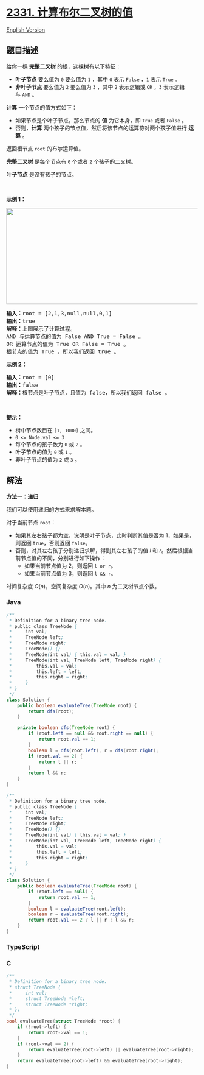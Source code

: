# [2331. 计算布尔二叉树的值](https://leetcode.cn/problems/evaluate-boolean-binary-tree)

[English Version](/solution/2300-2399/2331.Evaluate%20Boolean%20Binary%20Tree/README_EN.md)

## 题目描述

<!-- 这里写题目描述 -->

<p>给你一棵 <strong>完整二叉树</strong>&nbsp;的根，这棵树有以下特征：</p>

<ul>
	<li><strong>叶子节点</strong>&nbsp;要么值为&nbsp;<code>0</code>&nbsp;要么值为&nbsp;<code>1</code>&nbsp;，其中&nbsp;<code>0</code> 表示&nbsp;<code>False</code>&nbsp;，<code>1</code> 表示&nbsp;<code>True</code>&nbsp;。</li>
	<li><strong>非叶子节点 </strong>要么值为 <code>2</code>&nbsp;要么值为 <code>3</code>&nbsp;，其中&nbsp;<code>2</code>&nbsp;表示逻辑或&nbsp;<code>OR</code> ，<code>3</code>&nbsp;表示逻辑与&nbsp;<code>AND</code>&nbsp;。</li>
</ul>

<p><strong>计算</strong>&nbsp;一个节点的值方式如下：</p>

<ul>
	<li>如果节点是个叶子节点，那么节点的 <strong>值</strong>&nbsp;为它本身，即&nbsp;<code>True</code>&nbsp;或者&nbsp;<code>False</code>&nbsp;。</li>
	<li>否则，<strong>计算</strong>&nbsp;两个孩子的节点值，然后将该节点的运算符对两个孩子值进行 <strong>运算</strong>&nbsp;。</li>
</ul>

<p>返回根节点<em>&nbsp;</em><code>root</code>&nbsp;的布尔运算值。</p>

<p><strong>完整二叉树</strong>&nbsp;是每个节点有 <code>0</code>&nbsp;个或者 <code>2</code>&nbsp;个孩子的二叉树。</p>

<p><strong>叶子节点</strong>&nbsp;是没有孩子的节点。</p>

<p>&nbsp;</p>

<p><strong>示例 1：</strong></p>

<p><img alt="" src="https://fastly.jsdelivr.net/gh/doocs/leetcode@main/solution/2300-2399/2331.Evaluate%20Boolean%20Binary%20Tree/images/example1drawio1.png" style="width: 700px; height: 252px;"></p>

<pre><b>输入：</b>root = [2,1,3,null,null,0,1]
<b>输出：</b>true
<b>解释：</b>上图展示了计算过程。
AND 与运算节点的值为 False AND True = False 。
OR 运算节点的值为 True OR False = True 。
根节点的值为 True ，所以我们返回 true 。</pre>

<p><strong>示例 2：</strong></p>

<pre><b>输入：</b>root = [0]
<b>输出：</b>false
<b>解释：</b>根节点是叶子节点，且值为 false，所以我们返回 false 。
</pre>

<p>&nbsp;</p>

<p><strong>提示：</strong></p>

<ul>
	<li>树中节点数目在&nbsp;<code>[1, 1000]</code>&nbsp;之间。</li>
	<li><code>0 &lt;= Node.val &lt;= 3</code></li>
	<li>每个节点的孩子数为&nbsp;<code>0</code> 或&nbsp;<code>2</code>&nbsp;。</li>
	<li>叶子节点的值为&nbsp;<code>0</code>&nbsp;或&nbsp;<code>1</code>&nbsp;。</li>
	<li>非叶子节点的值为&nbsp;<code>2</code>&nbsp;或&nbsp;<code>3</code> 。</li>
</ul>

## 解法

**方法一：递归**

我们可以使用递归的方式来求解本题。

对于当前节点 `root`：

-   如果其左右孩子都为空，说明是叶子节点，此时判断其值是否为 $1$，如果是，则返回 `true`，否则返回 `false`。
-   否则，对其左右孩子分别递归求解，得到其左右孩子的值 $l$ 和 $r$。然后根据当前节点值的不同，分别进行如下操作：
    -   如果当前节点值为 $2$，则返回 `l or r`。
    -   如果当前节点值为 $3$，则返回 `l && r`。

时间复杂度 $O(n)$，空间复杂度 $O(n)$。其中 $n$ 为二叉树节点个数。

### **Java**

```java
/**
 * Definition for a binary tree node.
 * public class TreeNode {
 *     int val;
 *     TreeNode left;
 *     TreeNode right;
 *     TreeNode() {}
 *     TreeNode(int val) { this.val = val; }
 *     TreeNode(int val, TreeNode left, TreeNode right) {
 *         this.val = val;
 *         this.left = left;
 *         this.right = right;
 *     }
 * }
 */
class Solution {
    public boolean evaluateTree(TreeNode root) {
        return dfs(root);
    }

    private boolean dfs(TreeNode root) {
        if (root.left == null && root.right == null) {
            return root.val == 1;
        }
        boolean l = dfs(root.left), r = dfs(root.right);
        if (root.val == 2) {
            return l || r;
        }
        return l && r;
    }
}
```

```java
/**
 * Definition for a binary tree node.
 * public class TreeNode {
 *     int val;
 *     TreeNode left;
 *     TreeNode right;
 *     TreeNode() {}
 *     TreeNode(int val) { this.val = val; }
 *     TreeNode(int val, TreeNode left, TreeNode right) {
 *         this.val = val;
 *         this.left = left;
 *         this.right = right;
 *     }
 * }
 */
class Solution {
    public boolean evaluateTree(TreeNode root) {
        if (root.left == null) {
            return root.val == 1;
        }
        boolean l = evaluateTree(root.left);
        boolean r = evaluateTree(root.right);
        return root.val == 2 ? l || r : l && r;
    }
}
```

### **TypeScript**

### **C**

```c
/**
 * Definition for a binary tree node.
 * struct TreeNode {
 *     int val;
 *     struct TreeNode *left;
 *     struct TreeNode *right;
 * };
 */
bool evaluateTree(struct TreeNode *root) {
    if (!root->left) {
        return root->val == 1;
    }
    if (root->val == 2) {
        return evaluateTree(root->left) || evaluateTree(root->right);
    }
    return evaluateTree(root->left) && evaluateTree(root->right);
}
```
